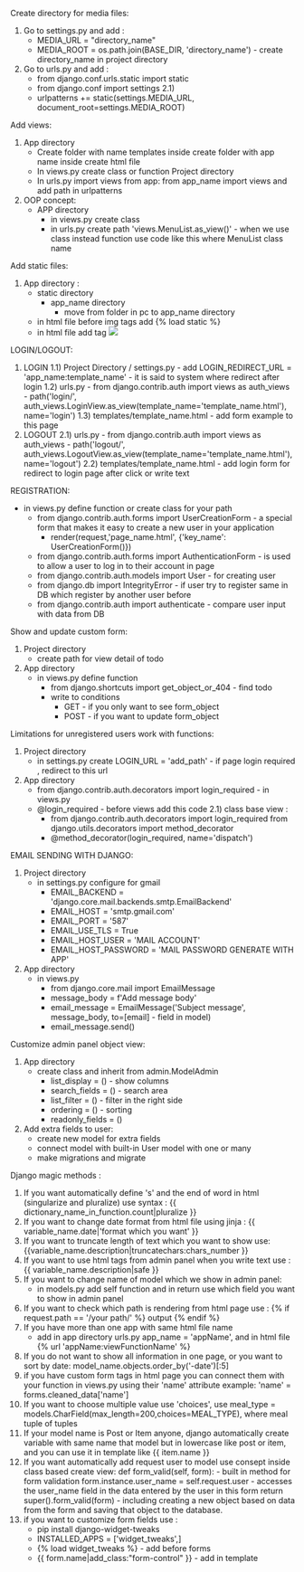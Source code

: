 Create directory for media files:
1) Go to settings.py and add :
    - MEDIA_URL = "directory_name"
    - MEDIA_ROOT = os.path.join(BASE_DIR, 'directory_name') - create directory_name in project directory
2) Go to urls.py and add :
    - from django.conf.urls.static import static
    - from django.conf import settings
    2.1)
    - urlpatterns += static(settings.MEDIA_URL, document_root=settings.MEDIA_ROOT)


Add views:
1) App directory
   - Create folder with name templates inside create folder with app name inside create html file
   - In views.py create class or function 
Project directory
   - In urls.py import views from app:  from app_name import views and add path in urlpatterns
2) OOP concept:
    - APP directory
      - in views.py create class
      - in urls.py create path 'views.MenuList.as_view()' - when we use class instead function use code like this where MenuList class name


Add static files:
1) App directory :
   - static directory
     - app_name directory
       - move from folder in pc to app_name directory 
   - in html file before img tags add {% load static %}
   - in html file add tag <img src="{% static 'app_name_dir/file_name' %}">


LOGIN/LOGOUT:
1) LOGIN
   1.1) Project Directory / settings.py - add LOGIN_REDIRECT_URL = 'app_name:template_name' - it is said to system where redirect after login
   1.2) urls.py
         - from django.contrib.auth import views as auth_views
         - path('login/', auth_views.LoginView.as_view(template_name='template_name.html'), name='login')
   1.3) templates/template_name.html - add form example to this page
2) LOGOUT
   2.1) urls.py
        - from django.contrib.auth import views as auth_views
        - path('logout/', auth_views.LogoutView.as_view(template_name='template_name.html'), name='logout')
   2.2) templates/template_name.html - add login form for redirect to login page after click or write text


REGISTRATION:
- in views.py define function or create class for your path
  - from django.contrib.auth.forms import UserCreationForm - a special form that makes it easy to create a new user in your application
    - render(request,'page_name.html', {'key_name': UserCreationForm()})
  - from django.contrib.auth.forms import AuthenticationForm - is used to allow a user to log in to their account in page
  - from django.contrib.auth.models import User - for creating user
  - from django.db import IntegrityError - if user try to register same in DB which register by another user before
  - from django.contrib.auth import authenticate - compare user input with data from DB


Show and update custom form:
1) Project directory
   - create path for view detail of todo
2) App directory
   - in views.py define function
     - from django.shortcuts import get_object_or_404 - find todo
     - write to conditions 
       - GET - if you only want to see form_object
       - POST - if you want to update form_object


Limitations for unregistered users work with functions:
1) Project directory
   - in settings.py create LOGIN_URL = 'add_path' - if page login required , redirect to this url
2) App directory
   - from django.contrib.auth.decorators import login_required  - in views.py
   - @login_required - before views add this code
   2.1) class base view : 
     - from django.contrib.auth.decorators import login_required
       from django.utils.decorators import method_decorator
     - @method_decorator(login_required, name='dispatch')

EMAIL SENDING WITH DJANGO:
1) Project directory
   - in settings.py configure for gmail
     - EMAIL_BACKEND = 'django.core.mail.backends.smtp.EmailBackend'
     - EMAIL_HOST = 'smtp.gmail.com'
     - EMAIL_PORT = '587'
     - EMAIL_USE_TLS = True
     - EMAIL_HOST_USER = 'MAIL ACCOUNT'
     - EMAIL_HOST_PASSWORD = 'MAIL PASSWORD GENERATE WITH APP'
2) App directory
    - in views.py
      - from django.core.mail import EmailMessage
      - message_body = f'Add message body'
      - email_message = EmailMessage('Subject message', message_body, to=[email] - field in model)
      - email_message.send()


Customize admin panel object view:
1) App directory
   - create class and inherit from admin.ModelAdmin    
     - list_display = () - show columns
     - search_fields = () - search area
     - list_filter = () - filter in the right side
     - ordering = () - sorting
     - readonly_fields = ()
2) Add extra fields to user:
    - create new model for extra fields
    - connect model with built-in User model with one or many
    - make migrations and migrate


Django magic methods :
1) If you want automatically define 's' and the end of word in html (singularize and pluralize) use syntax : {{ dictionary_name_in_function.count|pluralize }}
2) If you want to change date format from html file using jinja : {{ variable_name.date|'format which you want' }}
3) If you want to truncate length of text which you want to show use: {{variable_name.description|truncatechars:chars_number }}
4) If you want to use html tags from admin panel when you write text use : {{ variable_name.description|safe }}
5) If you want to change name of model which we show in admin panel:
     - in models.py add self function and in return use which field you want to show  in admin panel
6) If you want to check which path is rendering from html page use : {% if request.path == '/your path/' %} output {% endif %}
7) If you have more than one app with same html file name 
   - add in app directory urls.py app_name = 'appName', and in html file {% url 'appName:viewFunctionName' %}
8) If you do not want to show all information in one page, or you want to sort by date: model_name.objects.order_by('-date')[:5]
9) if you have custom form tags in html page you can connect them with your function in views.py using their 'name' attribute example: 'name' = forms.cleaned_data['name']  
10) If you want to choose multiple value use 'choices', use meal_type = models.CharField(max_length=200,choices=MEAL_TYPE),  where meal tuple of tuples
11) If your model name is Post or Item anyone, django automatically create variable with same name that model but in lowercase like post or item, and you can use it in template like {{ item.name }}
12) If you want automatically add request user to model use consept inside class based create view:     def form_valid(self, form):  - built in method for form validation
                                                                                                            form.instance.user_name = self.request.user - accesses the user_name field in the data entered by the user in this form
                                                                                                            return super().form_valid(form) - including creating a new object based on data from the form and saving that object to the database.
13) if you want to customize form fields use :
    - pip install django-widget-tweaks
    - INSTALLED_APPS = ['widget_tweaks',]
    - {% load widget_tweaks %} - add before forms
    - {{ form.name|add_class:"form-control" }}  - add in template